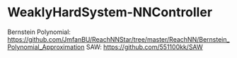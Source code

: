# WeaklyHardSystem-NNController
Bernstein Polynomial: https://github.com/JmfanBU/ReachNNStar/tree/master/ReachNN/Bernstein_Polynomial_Approximation 
SAW: https://github.com/551100kk/SAW
